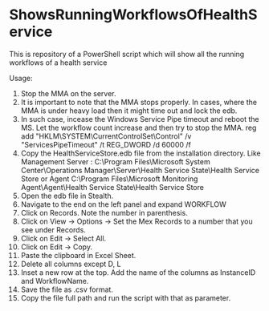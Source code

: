 # ShowsRunningWorkflowsOfHealthService
This is repository of a PowerShell script which will show all the running workflows of a health service

Usage:
1. Stop the MMA on the server.
2. It is important to note that the MMA stops properly. In cases, where the MMA is under heavy load then it might time out and lock the edb.
3. In such case, incease the Windows Service Pipe timeout and reboot the MS. Let the workflow count increase and then try to stop the MMA.
   reg add "HKLM\SYSTEM\CurrentControlSet\Control" /v "ServicesPipeTimeout" /t REG_DWORD /d 60000 /f
4. Copy the HealthServiceStore.edb file from the installation directory. Like
   Management Server : C:\Program Files\Microsoft System Center\Operations Manager\Server\Health Service State\Health Service Store
   or Agent C:\Program Files\Microsoft Monitoring Agent\Agent\Health Service State\Health Service Store
5. Open the edb file in Stealth.
6. Navigate to the end on the left panel and expand WORKFLOW
7. Click on Records. Note the number in parenthesis.
8. Click on View -> Options -> Set the Mex Records to a number that you see under Records.
9. Click on Edit -> Select All.
10. Click on Edit -> Copy.
11. Paste the clipboard in Excel Sheet.
12. Delete all columns except D, L
13. Inset a new row at the top. Add the name of the columns as InstanceID and WorkflowName.
14. Save the file as .csv format.
15. Copy the file full path and run the script with that as parameter.
